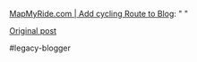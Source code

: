 <!--
date: '2007-07-08'
published: true
slug: 2007-07-mapmyridecom-add-cycling-route-to-blog
time_to_read: 5
title: MapMyRide.com | Add cycling Route to Blog
-->

[MapMyRide.com | Add cycling Route to Blog](http://www.mapmyride.com/add_route_to_blog.php?r=64dadf15db77eb0074d15bc664029d42): " "

[Original post](https://ysfk.blogspot.com/2007/07/mapmyridecom-add-cycling-route-to-blog.html)

#legacy-blogger 